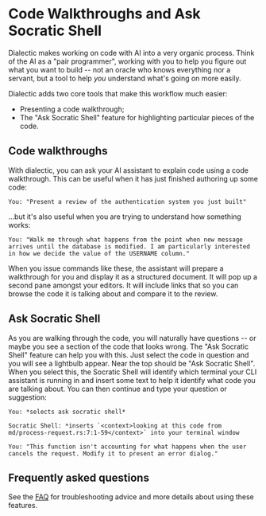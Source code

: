 # Code Walkthroughs and Ask Socratic Shell

Dialectic makes working on code with AI into a very organic process. Think of the AI as a "pair programmer", working with you to help you figure out what you want to build -- not an oracle who knows everything nor a servant, but a tool to help *you* understand what's going on more easily.

Dialectic adds two core tools that make this workflow much easier:

* Presenting a code walkthrough;
* The "Ask Socratic Shell" feature for highlighting particular pieces of the code.

## Code walkthroughs

With dialectic, you can ask your AI assistant to explain code using a code walkthrough. This can be useful when it has just finished authoring up some code:

```
You: "Present a review of the authentication system you just built"
```

...but it's also useful when you are trying to understand how something works:

```
You: "Walk me through what happens from the point when new message arrives until the database is modified. I am particularly interested in how we decide the value of the USERNAME column."
```

When you issue commands like these, the assistant will prepare a walkthrough for you and display it as a structured document. It will pop up a second pane amongst your editors. It will include links that so you can browse the code it is talking about and compare it to the review.

## Ask Socratic Shell

As you are walking through the code, you will naturally have questions -- or maybe you see a section of the code that looks wrong. The "Ask Socratic Shell" feature can help you with this. Just select the code in question and you will see a lightbulb appear. Near the top should be "Ask Socratic Shell". When you select this, the Socratic Shell will identify which terminal your CLI assistant is running in and insert some text to help it identify what code you are talking about. You can then continue and type your question or suggestion:


```
You: *selects ask socratic shell*

Socratic Shell: *inserts `<context>looking at this code from md/process-request.rs:7:1-59</context>` into your terminal window

You: "This function isn't accounting for what happens when the user cancels the request. Modify it to present an error dialog."
```

## Frequently asked questions

See the [FAQ](./faq.md) for troubleshooting advice and more details about using these features.

